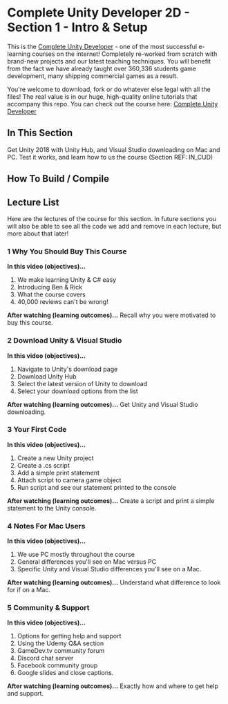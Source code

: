 ﻿# Complete Unity Developer 2D - Section 1 - Intro & Setup

This is the [Complete Unity Developer](http://gdev.tv/cudgithub) - one of the most successful e-learning courses on the internet! Completely re-worked from scratch with brand-new projects and our latest teaching techniques. You will benefit from the fact we have already taught over 360,336 students game development, many shipping commercial games as a result.

You're welcome to download, fork or do whatever else legal with all the files! The real value is in our huge, high-quality online tutorials that accompany this repo. You can check out the course here: [Complete Unity Developer](http://gdev.tv/cudgithub)

## In This Section
Get Unity 2018 with Unity Hub, and Visual Studio downloading on Mac and PC. Test it works, and learn how to us the course (Section REF: IN_CUD)

## How To Build / Compile

## Lecture List
Here are the lectures of the course for this section. In future sections you will also be able to see all the code we add and remove in each lecture, but more about that later!


### 1 Why You Should Buy This Course ###

**In this video (objectives)…**

1. We make learning Unity & C# easy
2. Introducing Ben & Rick
3. What the course covers
4. 40,000 reviews can't be wrong!


**After watching (learning outcomes)…**
Recall why you were motivated to buy this course.


### 2 Download Unity & Visual Studio ###

**In this video (objectives)…**

1. Navigate to Unity's download page
2. Download Unity Hub
3. Select the latest version of Unity to download
4. Select your download options from the list


**After watching (learning outcomes)…**
Get Unity and Visual Studio downloading.


### 3 Your First Code ###

**In this video (objectives)…**

1. Create a new Unity project
2. Create a .cs script
3. Add a simple print statement
4. Attach script to camera game object
5. Run script and see our statement printed to the console


**After watching (learning outcomes)…**
Create a script and print a simple statement to the Unity console.


### 4 Notes For Mac Users ###

**In this video (objectives)…**

1. We use PC mostly throughout the course
2. General differences you'll see on Mac versus PC
3. Specific Unity and Visual Studio differences you'll see on a Mac.


**After watching (learning outcomes)…**
Understand what difference to look for if on a Mac.


### 5 Community & Support ###

**In this video (objectives)…**

1. Options for getting help and support
2. Using the Udemy Q&A section
3. GameDev.tv community forum
4. Discord chat server
5. Facebook community group
6. Google slides and close captions.


**After watching (learning outcomes)…**
Exactly how and where to get help and support.